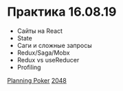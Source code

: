 # Практика 16.08.19

* Сайты на React
* State
* Саги и сложные запросы
* Redux/Saga/Mobx
* Redux vs useReducer
* Profiling

[Planning Poker](https://github.com/satansdeer/planning-poker)
[2048](https://github.com/dex157/2048-youtube)